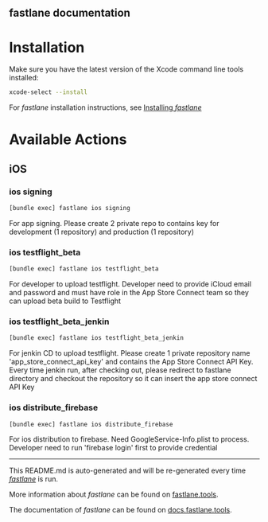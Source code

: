 fastlane documentation
----

# Installation

Make sure you have the latest version of the Xcode command line tools installed:

```sh
xcode-select --install
```

For _fastlane_ installation instructions, see [Installing _fastlane_](https://docs.fastlane.tools/#installing-fastlane)

# Available Actions

## iOS

### ios signing

```sh
[bundle exec] fastlane ios signing
```

For app signing.
Please create 2 private repo to contains key for development (1 repository) and production (1 repository)

### ios testflight_beta

```sh
[bundle exec] fastlane ios testflight_beta
```

For developer to upload testflight.
Developer need to provide iCloud email and password and must have role in the App Store Connect team so they can upload beta build to Testflight

### ios testflight_beta_jenkin

```sh
[bundle exec] fastlane ios testflight_beta_jenkin
```

For jenkin CD to upload testflight.
Please create 1 private repository name 'app_store_connect_api_key' and contains the App Store Connect API Key. Every time jenkin run, after checking out, please redirect to fastlane directory and checkout the repository so it can insert the app store connect API Key

### ios distribute_firebase

```sh
[bundle exec] fastlane ios distribute_firebase
```

For ios distribution to firebase.
Need GoogleService-Info.plist to process. Developer need to run 'firebase login' first to provide credential

----

This README.md is auto-generated and will be re-generated every time [_fastlane_](https://fastlane.tools) is run.

More information about _fastlane_ can be found on [fastlane.tools](https://fastlane.tools).

The documentation of _fastlane_ can be found on [docs.fastlane.tools](https://docs.fastlane.tools).
